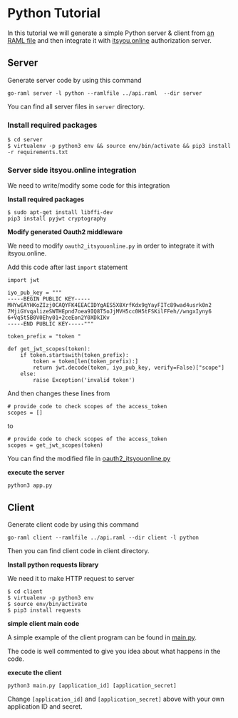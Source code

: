 # Python Tutorial

In this tutorial we will generate a simple Python server & client from [an RAML file](../api.raml) and then integrate it
with [itsyou.online](https://www.itsyou.online/) authorization server.


## Server

Generate server code by using this command

```
go-raml server -l python --ramlfile ../api.raml  --dir server
```

You can find all server files in `server` directory.

### Install required packages

```
$ cd server
$ virtualenv -p python3 env && source env/bin/activate && pip3 install -r requirements.txt
```

### Server side itsyou.online integration

We need to write/modify some code for this integration

**Install required packages**

```
$ sudo apt-get install libffi-dev
pip3 install pyjwt cryptography
```

**Modify generated Oauth2 middleware**

We need to modify `oauth2_itsyouonline.py` in order to integrate it with itsyou.online.

Add this code after last `import` statement

```
import jwt

iyo_pub_key = """
-----BEGIN PUBLIC KEY-----
MHYwEAYHKoZIzj0CAQYFK4EEACIDYgAES5X8XrfKdx9gYayFITc89wad4usrk0n2
7MjiGYvqalizeSWTHEpnd7oea9IQ8T5oJjMVH5cc0H5tFSKilFFeh//wngxIyny6
6+Vq5t5B0V0Ehy01+2ceEon2Y0XDkIKv
-----END PUBLIC KEY-----"""

token_prefix = "token "

def get_jwt_scopes(token):
    if token.startswith(token_prefix):
        token = token[len(token_prefix):]
        return jwt.decode(token, iyo_pub_key, verify=False)["scope"]
    else:
        raise Exception('invalid token')

```

And then changes these lines from
```
# provide code to check scopes of the access_token
scopes = []
```

to

```
# provide code to check scopes of the access_token
scopes = get_jwt_scopes(token)
```

You can find the modified file in [oauth2_itsyouonline.py](./server/oauth2_itsyouonline.py)

**execute the server**

```python3 app.py```


## Client

Generate client code by using this command

```
go-raml client --ramlfile ../api.raml --dir client -l python
```
Then you can find client code in client directory.

**Install python requests library**

We need it to make HTTP request to server

```
$ cd client
$ virtualenv -p python3 env
$ source env/bin/activate
$ pip3 install requests
```


**simple client main code**

A simple example of the client program can be found in [main.py](main.py).

The code is well commented to give you idea about what happens in the code.

**execute the client**

`python3 main.py [application_id] [application_secret]`

Change `[application_id]` and `[application_secret]` above with your own application ID and secret.
